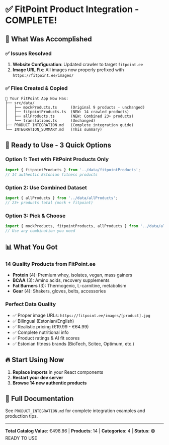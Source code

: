 # ✅ FitPoint Product Integration - COMPLETE!

## 🎉 What Was Accomplished

### ✅ Issues Resolved
1. **Website Configuration**: Updated crawler to target `fitpoint.ee`
2. **Image URL Fix**: All images now properly prefixed with `https://fitpoint.ee/images/`

### ✅ Files Created & Copied
```
📁 Your FitPoint App Now Has:
├── src/data/
│   ├── mockProducts.ts      (Original 9 products - unchanged)
│   ├── fitpointProducts.ts  (NEW: 14 crawled products)
│   ├── allProducts.ts       (NEW: Combined 23+ products)
│   └── translations.ts      (Unchanged)
├── PRODUCT_INTEGRATION.md   (Complete integration guide)
└── INTEGRATION_SUMMARY.md   (This summary)
```

## 🚀 Ready to Use - 3 Quick Options

### Option 1: Test with FitPoint Products Only
```typescript
import { fitpointProducts } from '../data/fitpointProducts';
// 14 authentic Estonian fitness products
```

### Option 2: Use Combined Dataset
```typescript
import { allProducts } from '../data/allProducts';
// 23+ products total (mock + fitpoint)
```

### Option 3: Pick & Choose
```typescript
import { mockProducts, fitpointProducts, allProducts } from '../data/allProducts';
// Use any combination you need
```

## 📊 What You Got

### 14 Quality Products from FitPoint.ee
- **Protein** (4): Premium whey, isolates, vegan, mass gainers
- **BCAA** (3): Amino acids, recovery supplements  
- **Fat Burners** (3): Thermogenic, L-carnitine, metabolism
- **Gear** (4): Shakers, gloves, belts, accessories

### Perfect Data Quality
- ✅ Proper image URLs: `https://fitpoint.ee/images/[product].jpg`
- ✅ Bilingual (Estonian/English)
- ✅ Realistic pricing (€19.99 - €64.99)
- ✅ Complete nutritional info
- ✅ Product ratings & AI fit scores
- ✅ Estonian fitness brands (BioTech, Scitec, Optimum, etc.)

## 🔥 Start Using Now

1. **Replace imports** in your React components
2. **Restart your dev server**
3. **Browse 14 new authentic products**

## 📖 Full Documentation
See `PRODUCT_INTEGRATION.md` for complete integration examples and production tips.

---
**Total Catalog Value**: €498.86 | **Products**: 14 | **Categories**: 4 | **Status**: 🟢 READY TO USE 